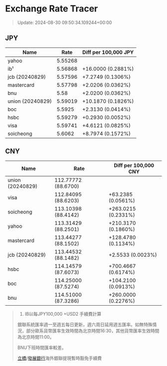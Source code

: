 # Exchange Rate Tracer

> Update: 2024-08-30 09:50:34.109244+00:00

## JPY

| Name             |    Rate | Diff per 100,000 JPY   |
|------------------|---------|------------------------|
| yahoo            | 5.55268 |                        |
| ib¹              | 5.56868 | +16.0000 (0.2881%)     |
| jcb (20240829)   | 5.57596 | +7.2749 (0.1306%)      |
| mastercard       | 5.57798 | +2.0206 (0.0362%)      |
| bnu              | 5.58    | +2.0200 (0.0362%)      |
| union (20240829) | 5.59019 | +10.1870 (0.1826%)     |
| boc              | 5.5925  | +2.3130 (0.0414%)      |
| hsbc             | 5.59279 | +0.2930 (0.0052%)      |
| visa             | 5.59741 | +4.6121 (0.0825%)      |
| soicheong        | 5.6062  | +8.7974 (0.1572%)      |

## CNY

| Name             | Rate                | Diff per 100,000 CNY   |
|------------------|---------------------|------------------------|
| union (20240829) | 112.77772	(88.6700) |                        |
| visa             | 112.84095	(88.6203) | +63.2385 (0.0561%)     |
| soicheong        | 113.10398	(88.4142) | +263.0215 (0.2331%)    |
| yahoo            | 113.31429	(88.2501) | +210.3170 (0.1860%)    |
| mastercard       | 113.44277	(88.1502) | +128.4780 (0.1134%)    |
| jcb (20240829)   | 113.44532	(88.1482) | +2.5533 (0.0023%)      |
| hsbc             | 114.14579	(87.6073) | +700.4667 (0.6174%)    |
| boc              | 114.25000	(87.5274) | +104.2100 (0.0913%)    |
| bnu              | 114.51000	(87.3286) | +260.0000 (0.2276%)    |


> 1. IB以每JPY100,000 +USD2 手續費計算
>
> 銀聯系統匯率週一至週五每日更新，週六周日延用週五匯率。如無特殊情況，部分歐系貨幣匯率生效時間為北京時間16:30，其他貨幣匯率生效時間為北京時間11:00。
>
> BNU下班時間匯率較差。
>
> [立橋](https://www.wlbank.com.mo/uploads/ueditor/file/20181211/1544536513900230.pdf)/[發展銀行](https://www.mdb.com.mo/Service_Charges_20230728.pdf)海外銀聯提現暫時豁免手續費

